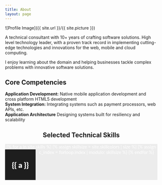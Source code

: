 ```yaml
---
title: About
layout: page
---
```

![Profile Image]({{ site.url }}/{{ site.picture }})

<p>
A technical consultant with 10+ years of crafting software solutions. High level technology leader, with a proven track record in implementing cutting-edge technologies and innovations for the web, mobile and cloud computing.
</p>

<p>I enjoy learning about the domain and helping businesses tackle complex problems with innovative software solutions.</p>

<h2>Core Competencies</h2>

<b>Application Development:</b> Native mobile application development and cross platform HTML5 development<br />
<b>System Integration:</b> Integrating systems such as payment processors, web APIs, etc. <br />
<b>Application Architecture</b> Designing systems built for resiliency and scalability<br />

<!--
<ul class="skill-list">
	<li>HTML5 and CSS3</li>
	<li>Responsive (Mobile First)</li>
	<li>Javascript (ES6)</li>
	<li>AngularJS</li>
	<li>Scrum</li>
	<li>TDD and Continuous Integration</li>
</ul>
-->
<style>
@import url(https://fonts.googleapis.com/css?family=Lato:400,900);  /* <-- Just for the demo, Yes I like pretty fonts... */

.boxes .square {
    float:left;
    position: relative;
    width: 20%;
    padding-bottom :20%; /* = width for a 1:1 aspect ratio */
    background-color:#1E1E1E;
    overflow:hidden;
}

.boxes .content {
    position:absolute;
    height:90%; /* = 100% - 2*5% padding */
    width:90%; /* = 100% - 2*5% padding */
    padding: 5%;
    
}
.boxes .table{
    display:table;
    width:100%;
    height:100%;
}
.boxes .table-cell{
    display:table-cell;
    vertical-align:middle;
}
/*  For list */
.boxes ul{
    text-align:left;
    margin:5% 0 0;
    padding:0;
    list-style-position:inside;
}
.boxes li{
    margin: 0 0 0 5%;
    padding:0;
}

.boxes {
    font-size:15px;
    font-family: 'Lato',verdana, sans-serif;
    color: #fff;
    text-align:center;
    background:#ECECEC;
}

.boxes p{
    margin:0;
    padding:0;
    text-align:left;
}

.numbers{
    font-weight:900;
    font-size:25px;
}

#bottom {
    clear:both;
    margin:0 1.66%;
    width:89.68%;
    padding: 3.5%;
    background-color:#1E1E1E;
    color: #fff;
}
#bottom p{
    text-align:center;
    line-height:2em;
}
#bottom a{
    color: #000;
    text-decoration:none;
    border:1px solid #000;
    padding:10px 20px 12px;
    line-height:70px;
    background:#ccc;
    -webkit-border-radius: 5px;
    -moz-border-radius: 5px;
    border-radius: 5px;
}

#bottom a:hover{
    background:#ECECEC;
    border:1px solid #fff;
}
</style>

<h2 style="text-align:center">Selected Technical Skills</h2>
<div class="boxes">
{% for a in site.skills %}
{% assign skillsize = site.skillcolors | size %}
{% assign c_index =  forloop.index | modulo: skillsize  %}
<div class="square" style="background-color:{{ site.skillcolors[c_index] }}" >
    <div class="content">
        <div class="table">
            <div class="table-cell numbers" >
                    {{ a }} 
            </div>
        </div>
    </div>
</div>
{% endfor %}
<div style="clear:both"> </div>
</div>

<!--
<h2>Projects</h2>

<ul>
	<li><a href="https://github.com/">Lorem Lorem</a></li>
	<li><a href="https://github.com/">Ipsum Dolor</a></li>
	<li><a href="https://github.com/">Dolor Lorem</a></li>
</ul>
-->
